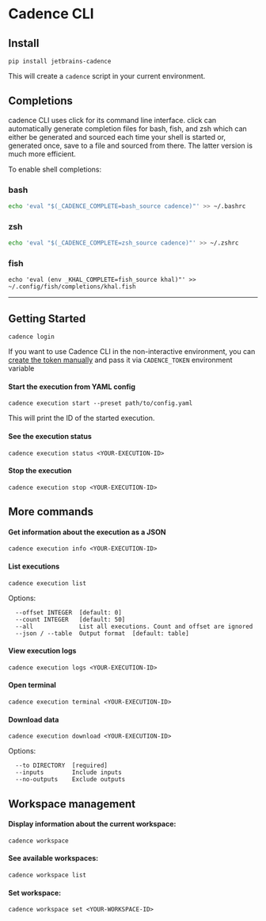 # Cadence CLI

## Install
```shell
pip install jetbrains-cadence
```

This will create a `cadence` script in your current environment.


## Completions
cadence CLI uses click for its command line interface. click can automatically generate completion files for bash, fish, and zsh which can either be generated and sourced each time your shell is started or, generated once, save to a file and sourced from there. The latter version is much more efficient.

To enable shell completions:
### bash
```bash
echo 'eval "$(_CADENCE_COMPLETE=bash_source cadence)"' >> ~/.bashrc
```
### zsh
```zsh
echo 'eval "$(_CADENCE_COMPLETE=zsh_source cadence)"' >> ~/.zshrc
```

### fish
```shell
echo 'eval (env _KHAL_COMPLETE=fish_source khal)"' >> ~/.config/fish/completions/khal.fish
```
---

## Getting Started

```shell
cadence login
```
If you want to use Cadence CLI in the non-interactive environment, you can [create the token manually](https://api.cadence.jetbrains.com/app/jettrain/token.html) and pass it via `CADENCE_TOKEN` environment variable


#### Start the execution from YAML config
```shell
cadence execution start --preset path/to/config.yaml
```
This will print the ID of the started execution.


#### See the execution status
```shell
cadence execution status <YOUR-EXECUTION-ID>
```

#### Stop the execution
```shell
cadence execution stop <YOUR-EXECUTION-ID>
```

## More commands

#### Get information about the execution as a JSON
```shell
cadence execution info <YOUR-EXECUTION-ID>
```

#### List executions
```shell
cadence execution list
```
Options:
```
  --offset INTEGER  [default: 0]
  --count INTEGER   [default: 50]
  --all             List all executions. Count and offset are ignored
  --json / --table  Output format  [default: table]
```

#### View execution logs
```shell
cadence execution logs <YOUR-EXECUTION-ID>
```


#### Open terminal
```shell
cadence execution terminal <YOUR-EXECUTION-ID>
```

#### Download data
```shell
cadence execution download <YOUR-EXECUTION-ID>
```
Options:
```
  --to DIRECTORY  [required]
  --inputs        Include inputs
  --no-outputs    Exclude outputs
```

## Workspace management
#### Display information about the current workspace:
```shell
cadence workspace
```

#### See available workspaces:
```shell
cadence workspace list
```

#### Set workspace:
```shell
cadence workspace set <YOUR-WORKSPACE-ID>
```


